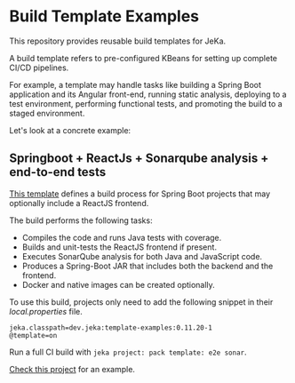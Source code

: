 # Build Template Examples

This repository provides reusable build templates for JeKa.

A build template refers to pre-configured KBeans for setting up complete CI/CD pipelines. 

For example, a template may handle tasks like building a Spring Boot application and its Angular front-end, 
running static analysis, deploying to a test environment, performing functional tests, 
and promoting the build to a staged environment.

Let's look at a concrete example:

## Springboot + ReactJs + Sonarqube analysis + end-to-end tests

[This template](jeka-src/dev/jeka/demo/templates/springboot/reactjs/Template.java) defines a build process for
Spring Boot projects that may optionally include a ReactJS frontend.

The build performs the following tasks:
- Compiles the code and runs Java tests with coverage.
- Builds and unit-tests the ReactJS frontend if present.
- Executes SonarQube analysis for both Java and JavaScript code.
- Produces a Spring-Boot JAR that includes both the backend and the frontend.
- Docker and native images can be created optionally.

To use this build, projects only need to add the following snippet in their *local.properties* file.

```properties
jeka.classpath=dev.jeka:template-examples:0.11.20-1
@template=on
```

Run a full CI build with `jeka project: pack template: e2e sonar`.  

[Check this project](https://github.com/jeka-dev/demo-build-templates-consumer.git) for an example.




